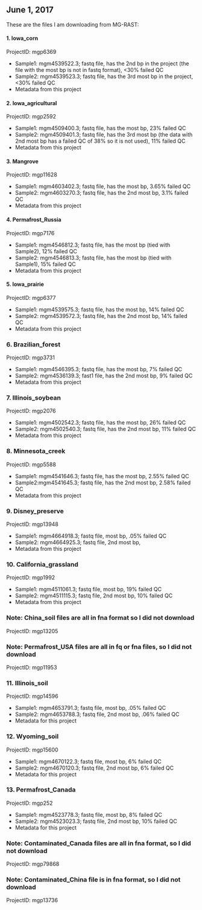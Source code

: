 ## June 1, 2017
These are the files I am downloading from MG-RAST:
#### 1. Iowa_corn  
ProjectID: mgp6369
* Sample1: mgm4539522.3;  fastq file, has the 2nd bp in the project (the file with the most bp is not in fastq format), <30% failed QC
* Sample2: mgm4539523.3;   fastq file, has the 3rd most bp in the project, <30% failed QC
* Metadata from this project

#### 2. Iowa_agricultural
ProjectID: mgp2592
* Sample1: mgm4509400.3; fastq file, has the most bp, 23% failed QC
* Sample2: mgm4509401.3; fastq file, has the 3rd most bp (the data with 2nd most bp has a failed QC of 38% so it is not used), 11% failed QC
* Metadata from this project

#### 3. Mangrove
ProjectID: mgp11628
* Sample1: mgm4603402.3; fastq file, has the most bp, 3.65% failed QC
* Sample2: mgm4603270.3; fastq file, has the 2nd most bp, 3.1% failed QC
* Metadata from this project

#### 4. Permafrost_Russia
ProjectID: mgp7176
* Sample1: mgm4546812.3; fastq file, has the most bp (tied with Sample2), 12% failed QC
* Sample2: mgm4546813.3; fastq file, has the most bp (tied with Sample1), 15% failed QC
* Metadata from this project

#### 5. Iowa_prairie
ProjectID: mgp6377
* Sample1: mgm4539575.3; fastq file, has the most bp, 14% failed QC
* Sample2: mgm4539572.3; fastq file, has the 2nd most bp, 14% failed QC
* Metadata from this project

### 6. Brazilian_forest
ProjectID: mgp3731
* Sample1: mgm4546395.3; fastq file, has the most bp, 7% failed QC
* Sample2: mgm4536139.3; fast1 file, has the 2nd most bp, 9% failed QC
* Metadata from this project

### 7. Illinois_soybean
ProjectID: mgp2076
* Sample1: mgm4502542.3; fastq file, has the most bp, 26% failed QC
* Sample2: mgm4502540.3; fastq file, has the 2nd most bp, 11% failed QC
* Metadata from this project

### 8. Minnesota_creek
ProjectID: mgp5588
* Sample1: mgm4541646.3; fastq file, has the most bp, 2.55% failed QC
* Sample2:mgm4541645.3; fastq file, has the 2nd most bp, 2.58% failed QC
* Metadata from this project

### 9. Disney_preserve
ProjectID: mgp13948
* Sample1: mgm4664918.3; fastq file, most bp, .05% failed QC
* Sample2: mgm4664925.3; fastq file, 2nd most bp, 
* Metadata from this project

### 10. California_grassland
ProjectID: mgp1992
* Sample1: mgm4511061.3; fastq file, most bp, 19% failed QC
* Sample2: mgm4511115.3; fastq file, 2nd most bp, 10% failed QC
* Metadata from this project

### Note: China_soil files are all in fna format so I did not download
ProjectID: mgp13205

### Note: Permafrost_USA files are all in fq or fna files, so I did not download
ProjectID: mgp11953

### 11. Illinois_soil
ProjectID: mgp14596
* Sample1: mgm4653791.3; fastq file, most bp, .05% failed QC
* Sample2: mgm4653788.3; fastq file, 2nd most bp, .06% failed QC
* Metadata for this project

### 12. Wyoming_soil
ProjectID: mgp15600
* Sample1: mgm4670122.3; fastq file, most bp, 6% failed QC
* Sample2: mgm4670120.3; fastq file, 2nd most bp, 6% failed QC
* Metadata for this project

### 13. Permafrost_Canada
ProjectID: mgp252
* Sample1: mgm4523778.3; fastq file, most bp, 8% failed QC
* Sample2: mgm4523023.3; fastq file, 2nd most bp, 10% failed QC
* Metadata for this project

### Note: Contaminated_Canada files are all in fna format, so I did not download
ProjectID: mgp79868

### Note: Contaminated_China file is in fna format, so I did not download
ProjectID: mgp13736

